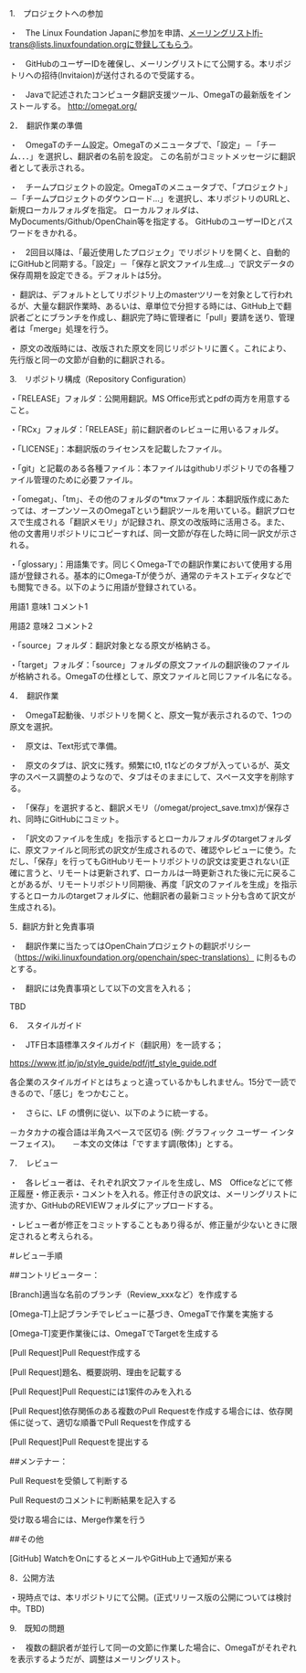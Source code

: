 1.　プロジェクトへの参加

・　The Linux Foundation Japanに参加を申請、メーリングリストlfj-trans@lists.linuxfoundation.orgに登録してもらう。

・　GitHubのユーザーIDを確保し、メーリングリストにて公開する。本リポジトリへの招待(Invitaion)が送付されるので受諾する。

・　Javaで記述されたコンピュータ翻訳支援ツール、OmegaTの最新版をインストールする。 http://omegat.org/

2．　翻訳作業の準備

・　OmegaTのチーム設定。OmegaTのメニュータブで、「設定」－「チーム．．．」を選択し、翻訳者の名前を設定。 この名前がコミットメッセージに翻訳者として表示される。

・　チームプロジェクトの設定。OmegaTのメニュータブで、「プロジェクト」－「チームプロジェクトのダウンロード...」を選択し、本リポジトリのURLと、新規ローカルフォルダを指定。 ローカルフォルダは、MyDocuments/Github/OpenChain等を指定する。 GitHubのユーザーIDとパスワードをきかれる。

・　2回目以降は、「最近使用したプロジェク」でリポジトリを開くと、自動的にGitHubと同期する。「設定」－「保存と訳文ファイル生成...」で訳文データの保存周期を設定できる。デフォルトは5分。

・ 翻訳は、デフォルトとしてリポジトリ上のmasterツリーを対象として行われるが、大量な翻訳作業時、あるいは、章単位で分担する時には、GitHub上で翻訳者ごとにブランチを作成し、翻訳完了時に管理者に「pull」要請を送り、管理者は「merge」処理を行う。

・ 原文の改版時には、改版された原文を同じリポジトリに置く。これにより、先行版と同一の文節が自動的に翻訳される。

3.　リポジトリ構成（Repository Configuration）

・「RELEASE」フォルダ：公開用翻訳。MS Office形式とpdfの両方を用意すること。

・「RCx」フォルダ：「RELEASE」前に翻訳者のレビューに用いるフォルダ。

・「LICENSE」：本翻訳版のライセンスを記載したファイル。

・「git」と記載のある各種ファイル：本ファイルはgithubリポジトリでの各種ファイル管理のために必要ファイル。

・「omegat」、「tm」、その他のフォルダの*tmxファイル：本翻訳版作成にあたっては、オープンソースのOmegaTという翻訳ツールを用いている。翻訳プロセスで生成される「翻訳メモリ」が記録され、原文の改版時に活用さる。また、他の文書用リポジトリにコピーすれば、同一文節が存在した時に同一訳文が示される。

・「glossary」：用語集です。同じくOmega-Tでの翻訳作業において使用する用語が登録される。基本的にOmega-Tが使うが、通常のテキストエディタなどでも閲覧できる。以下のように用語が登録されている。

用語1 意味1 コメント1

用語2 意味2 コメント2

・「source」フォルダ：翻訳対象となる原文が格納さる。

・「target」フォルダ：「source」フォルダの原文ファイルの翻訳後のファイルが格納される。OmegaTの仕様として、原文ファイルと同じファイル名になる。

4．　翻訳作業

・　OmegaT起動後、リポジトリを開くと、原文一覧が表示されるので、1つの原文を選択。

・　原文は、Text形式で準備。

・　原文のタブは、訳文に残す。頻繁にt0, t1などのタブが入っているが、英文字のスペース調整のようなので、タブはそのままにして、スペース文字を削除する。

・　「保存」を選択すると、翻訳メモリ（/omegat/project_save.tmx)が保存され、同時にGitHubにコミット。

・　「訳文のファイルを生成」を指示するとローカルフォルダのtargetフォルダに、原文ファイルと同形式の訳文が生成されるので、確認やレビューに使う。ただし、「保存」を行ってもGitHubリモートリポジトリの訳文は変更されない(正確に言うと、リモートは更新されず、ローカルは一時更新された後に元に戻ることがあるが、リモートリポジトリ同期後、再度「訳文のファイルを生成」を指示するとローカルのtargetフォルダに、他翻訳者の最新コミット分も含めて訳文が生成される)。

5．翻訳方針と免責事項

・　翻訳作業に当たってはOpenChainプロジェクトの翻訳ポリシー（https://wiki.linuxfoundation.org/openchain/spec-translations） に則るものとする。

・　翻訳には免責事項として以下の文言を入れる；

TBD

6．　スタイルガイド

・　JTF日本語標準スタイルガイド（翻訳用）を一読する；

https://www.jtf.jp/jp/style_guide/pdf/jtf_style_guide.pdf

各企業のスタイルガイドとはちょっと違っているかもしれません。15分で一読できるので、「感じ」をつかむこと。

・　さらに、LF の慣例に従い、以下のように統一する。

－カタカナの複合語は半角スペースで区切る (例: グラフィック ユーザー インターフェイス)。 　 －本文の文体は「ですます調(敬体)」とする。

7．　レビュー

・　各レビュー者は、それぞれ訳文ファイルを生成し、MS　Officeなどにて修正履歴・修正表示・コメントを入れる。修正付きの訳文は、メーリングリストに流すか、GitHubのREVIEWフォルダにアップロードする。

・レビュー者が修正をコミットすることもあり得るが、修正量が少ないときに限定されると考えられる。

#レビュー手順

##コントリビューター：

[Branch]適当な名前のブランチ（Review_xxxなど）を作成する

[Omega-T]上記ブランチでレビューに基づき、OmegaTで作業を実施する

[Omega-T]変更作業後には、OmegaTでTargetを生成する

[Pull Request]Pull Request作成する

[Pull Request]題名、概要説明、理由を記載する

[Pull Request]Pull Requestには1案件のみを入れる

[Pull Request]依存関係のある複数のPull Requestを作成する場合には、依存関係に従って、適切な順番でPull Requestを作成する

[Pull Request]Pull Requestを提出する

##メンテナー：

Pull Requestを受領して判断する

Pull Requestのコメントに判断結果を記入する

受け取る場合には、Merge作業を行う

##その他

[GitHub] WatchをOnにするとメールやGitHub上で通知が来る


8．公開方法

・現時点では、本リポジトリにて公開。(正式リリース版の公開については検討中。TBD)

9.　既知の問題

・　複数の翻訳者が並行して同一の文節に作業した場合に、OmegaTがそれぞれを表示するようだが、調整はメーリングリスト。

